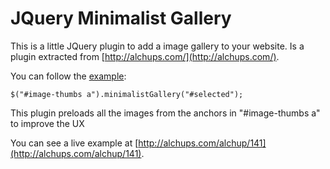 # JQuery Minimalist Gallery

This is a little JQuery plugin to add a image gallery to your website. Is a plugin extracted from [http://alchups.com/](http://alchups.com/).

You can follow the [example](/example.html):

    $("#image-thumbs a").minimalistGallery("#selected");



This plugin preloads all the images from the anchors in "#image-thumbs a" to improve the UX

You can see a live example at [http://alchups.com/alchup/141](http://alchups.com/alchup/141).
